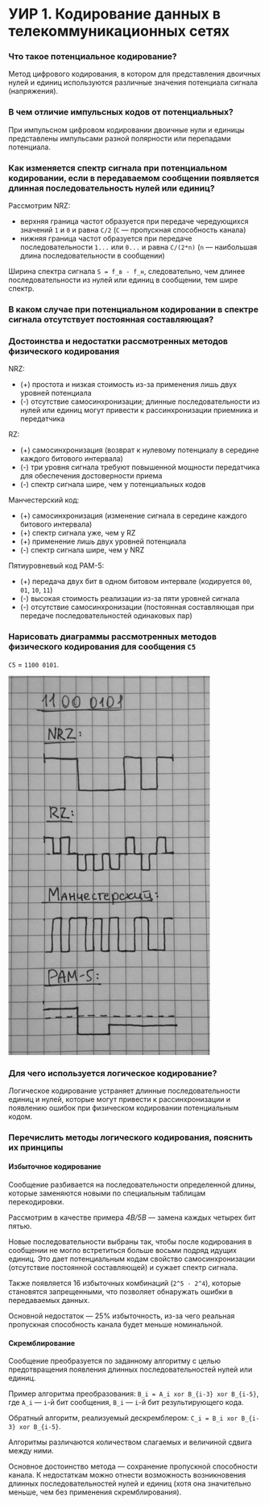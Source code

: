 # УИР 1. Кодирование данных в телекоммуникационных сетях

### Что такое потенциальное кодирование?

Метод цифрового кодирования, в котором для представления двоичных нулей и единиц
используются различные значения потенциала сигнала (напряжения).

### В чем отличие импульсных кодов от потенциальных?

При импульсном цифровом кодировании двоичные нули и единицы представлены
импульсами разной полярности или перепадами потенциала.

### Как изменяется спектр сигнала при потенциальном кодировании, если в передаваемом сообщении появляется длинная последовательность нулей или единиц?

Рассмотрим NRZ:
* верхняя граница частот образуется при передаче чередующихся значений `1` и `0`
и равна `C/2` (`C` — пропускная способность канала)
* нижняя граница частот образуется при передаче последовательности `1...` или `0...`
и равна `C/(2*n)` (`n` — наибольшая длина последовательности в сообщении)

Ширина спектра сигнала `S = f_в - f_н`, следовательно, чем длинее
последовательности из нулей или единиц в сообщении, тем шире спектр.

### В каком случае при потенциальном кодировании в спектре сигнала отсутствует постоянная составляющая?

### Достоинства и недостатки рассмотренных методов физического кодирования

NRZ:
* (+) простота и низкая стоимость из-за применения лишь двух уровней потенциала
* (-) отсутствие самосинхронизации; длинные последовательности из нулей или единиц
могут привести к рассинхронизации приемника и передатчика

RZ:
* (+) самосинхронизация (возврат к нулевому потенциалу в середине каждого битового интервала)
* (-) три уровня сигнала требуют повышенной мощности передатчика для обеспечения достоверности приема
* (-) спектр сигнала шире, чем у потенциальных кодов

Манчестерский код:
* (+) самосинхронизация (изменение сигнала в середине каждого битового интервала)
* (+) спектр сигнала уже, чем у RZ
* (+) применение лишь двух уровней потенциала
* (-) спектр сигнала шире, чем у NRZ

Пятиуровневый код PAM-5:
* (+) передача двух бит в одном битовом интервале (кодируется `00`, `01`, `10`, `11`)
* (-) высокая стоимость реализации из-за пяти уровней сигнала
* (-) отсутствие самосинхронизации (постоянная составляющая
при передаче последовательностей одинаковых пар)

### Нарисовать диаграммы рассмотренных методов физического кодирования для сообщения `С5`

`C5` = `1100 0101`.

![encodings](https://raw.githubusercontent.com/timlathy/itmo-third-year/master/Computer-and-Telecommunications-Networks-6th-Term/Task1/README-enc.jpg)

### Для чего используется логическое кодирование?

Логическое кодирование устраняет длинные последовательности единиц и нулей, которые
могут привести к рассинхронизации и появлению ошибок при физическом кодировании
потенциальным кодом.

### Перечислить методы логического кодирования, пояснить их принципы

#### Избыточное кодирование

Сообщение разбивается на последовательности определенной длины, которые
заменяются новыми по специальным таблицам перекодировки.

Рассмотрим в качестве примера *4B/5B* — замена каждых четырех бит пятью.

Новые последовательности выбраны так, чтобы после кодирования в сообщении
не могло встретиться больше восьми подряд идущих единиц. Это дает потенциальным
кодам свойство самосинхронизации (отсутствие постоянной составляющей)
и сужает спектр сигнала.

Также появляется 16 избыточных комбинаций (`2^5 - 2^4`), которые становятся
запрещенными, что позволяет обнаружать ошибки в передаваемых данных.

Основной недостаток — 25% избыточность, из-за чего реальная пропускная
способность канала будет меньше номинальной.

#### Скремблирование

Сообщение преобразуется по заданному алгоритму с целью предотвращения появления
длинных последовательностей нулей или единиц.

Пример алгоритма преобразования: `B_i = A_i xor B_{i-3} xor B_{i-5}`, где
`A_i` — `i`-й бит сообщения, `B_i` — `i`-й бит результирующего кода.

Обратный алгоритм, реализуемый дескремблером: `C_i = B_i xor B_{i-3} xor B_{i-5}`.

Алгоритмы различаются количеством слагаемых и величиной сдвига между ними.

Основное достоинство метода — сохранение пропускной способности канала.
К недостаткам можно отнести возможность возникновения длинных последовательностей
нулей и единиц (хотя она значительно меньше, чем без применения скремблирования).

